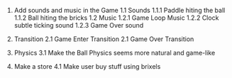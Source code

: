 1. Add sounds and music in the Game
   1.1 Sounds
   1.1.1 Paddle hiting the ball
   1.1.2 Ball hiting the bricks
   1.2 Music
   1.2.1 Game Loop Music
   1.2.2 Clock subtle ticking sound
   1.2.3 Game Over sound

2. Transition
   2.1 Game Enter Transition
   2.1 Game Over Transition

3. Physics
   3.1 Make the Ball Physics seems more natural and game-like

4. Make a store
   4.1 Make user buy stuff using brixels
